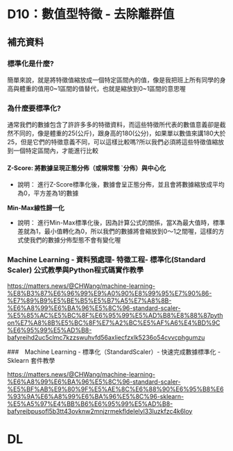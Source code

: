 # D10：數值型特徵 - 去除離群值









## 補充資料

###  **標準化是什麼?**

簡單來說，就是將特徵值縮放成一個特定區間內的值，像是我把班上所有同學的身高與體重的值用0~1區間的值替代，也就是縮放到0~1區間的意思喔

### **為什麼要標準化?**

通常我們的數據包含了許許多多的特徵資料，而這些特徵所代表的數值意義卻是截然不同的，像是體重的25(公斤)，跟身高的180(公分)，如果單以數值來講180大於25，但是它們的特徵意義不同，可以這樣比較嗎?所以我們必須將這些特徵值縮放到一個特定區間內，才能進行比較



#### **Z-Score: 將數據呈現正態分佈（或稱常態	`分佈）與中心化**

- 說明： 進行Z-Score標準化後，數據會呈正態分佈，並且會將數據縮放成平均為0，平方差為1的數據

**Min-Max線性歸一化** 

- 說明： 進行Min-Max標準化後，因為計算公式的關係，當X為最大值時，標準差就為1，最小值轉化為0，所以我們的數據將會縮放到0～1之間喔，這樣的方式使我們的數據分佈型態不會有變化喔





### Machine Learning - 資料預處理- 特徵工程- 標準化(Standard Scaler) 公式教學與Python程式碼實作教學

https://matters.news/@CHWang/machine-learning-%E8%B3%87%E6%96%99%E9%A0%90%E8%99%95%E7%90%86-%E7%89%B9%E5%BE%B5%E5%B7%A5%E7%A8%8B-%E6%A8%99%E6%BA%96%E5%8C%96-standard-scaler-%E5%85%AC%E5%BC%8F%E6%95%99%E5%AD%B8%E8%88%87python%E7%A8%8B%E5%BC%8F%E7%A2%BC%E5%AF%A6%E4%BD%9C%E6%95%99%E5%AD%B8-bafyreihd2uc5clmc7kzzswuhvfd56axliecfzxlk5236o54cvvcphgumzu





###　Machine Learning - 標準化（StandardScaler）- 快速完成數據標準化 - Sklearn 套件教學

https://matters.news/@CHWang/machine-learning-%E6%A8%99%E6%BA%96%E5%8C%96-standard-scaler-%E5%BF%AB%E9%80%9F%E5%AE%8C%E6%88%90%E6%95%B8%E6%93%9A%E6%A8%99%E6%BA%96%E5%8C%96-sklearn-%E5%A5%97%E4%BB%B6%E6%95%99%E5%AD%B8-bafyreibpusofl5b3tt43ovknw2mnjzrmekfldelelyl33luzkfzc4k6loy



# DL
